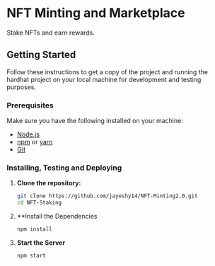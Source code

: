 # NFT Minting and Marketplace

Stake NFTs and earn rewards.


## Getting Started

Follow these instructions to get a copy of the project and running the hardhat project on your local machine for development and testing purposes.

### Prerequisites

Make sure you have the following installed on your machine:

- [Node.js](https://nodejs.org/)
- [npm](https://www.npmjs.com/) or [yarn](https://yarnpkg.com/)
- [Git](https://git-scm.com/)

### Installing, Testing and Deploying

1. **Clone the repository:**

   ```sh
   git clone https://github.com/jayeshy14/NFT-Minting2.0.git
   cd NFT-Staking

2. **Install the Dependencies
    ```sh
    npm install

3. **Start the Server**

   ```sh
   npm start 
